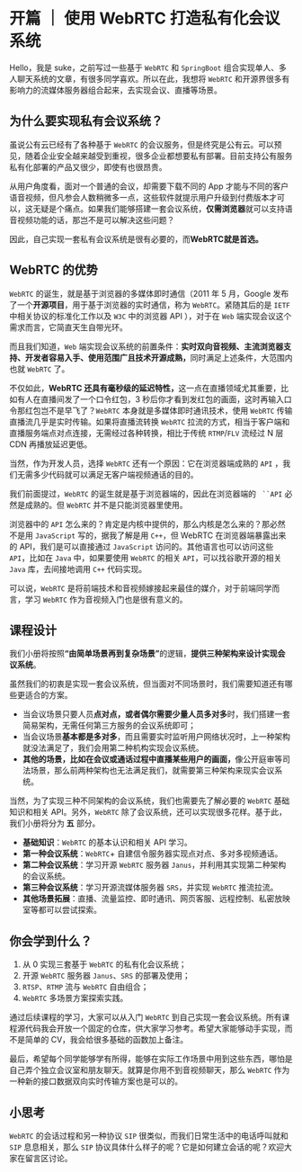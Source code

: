 
# 开篇 ｜ 使用 WebRTC 打造私有化会议系统

Hello，我是 suke，之前写过一些基于 `WebRTC` 和 `SpringBoot` 组合实现单人、多人聊天系统的文章，有很多同学喜欢。所以在此，我想将 `WebRTC` 和开源界很多有影响力的流媒体服务器组合起来，去实现会议、直播等场景。

## 为什么要实现私有会议系统？

虽说公有云已经有了各种基于 `WebRTC` 的会议服务，但是终究是公有云。可以预见，随着企业安全越来越受到重视，很多企业都想要私有部署。目前支持公有服务私有化部署的产品又很少，即使有也很昂贵。

从用户角度看，面对一个普通的会议，却需要下载不同的 App 才能与不同的客户语音视频，但凡参会人数稍微多一点，这些软件就提示用户升级到付费版本才可以，这无疑是个痛点。如果我们能够搭建一套会议系统，<strong>仅需浏览器</strong>就可以支持语音视频功能的话，那岂不是可以解决这些问题？

因此，自己实现一套私有会议系统是很有必要的，而<strong>WebRTC</strong><strong>就是首选。</strong>

## WebRTC 的优势

`WebRTC` 的诞生，就是基于浏览器的多媒体即时通信（2011 年 5 月，Google 发布了一个<strong>开源项目</strong>，用于基于浏览器的实时通信，称为 `WebRTC`。紧随其后的是 `IETF` 中相关协议的标准化工作以及 `W3C` 中的浏览器 API ），对于在 `Web` 端实现会议这个需求而言，它简直天生自带光环。

而且我们知道，`Web` 端实现会议系统的前置条件：<strong>实时双向音视频、主流浏览器支持、开发者容易入手、使用范围广且技术开源成熟，</strong>同时满足上述条件，大范围内也就 `WebRTC` 了。

不仅如此，<strong>WebRTC</strong><strong> 还具有</strong><strong>毫秒级的延迟特性</strong><strong>，</strong>这一点在直播领域尤其重要，比如有人在直播间发了一个口令红包，3 秒后你才看到发红包的画面，这时再输入口令那红包岂不是早飞了？`WebRTC` 本身就是多媒体即时通讯技术，使用 `WebRTC` 传输直播流几乎是实时传输。如果将直播流转换 `WebRTC` 拉流的方式，相当于客户端和直播服务端点对点连接，无需经过各种转换，相比于传统 `RTMP`/`FLV` 流经过 N 层 CDN 再播放延迟更低。

当然，作为开发人员，选择 `WebRTC` 还有一个原因：它在浏览器端成熟的 `API` ，我们无需多少代码就可以满足无客户端视频通话的目的。

我们前面提过，`WebRTC` 的诞生就是基于浏览器端的，因此在浏览器端的 ` ``API` 必然是成熟的。但 `WebRTC` 并不是只能浏览器里使用。

浏览器中的 `API` 怎么来的？肯定是内核中提供的，那么内核是怎么来的？那必然不是用 `JavaScript` 写的，据我了解是用 `C++`，但 WebRTC 在浏览器端暴露出来的 API，我们是可以直接通过 `JavaScript` 访问的。其他语言也可以访问这些 `API`，比如在 `Java` 中，如果要使用 `WebRTC` 的相关 `API`，可以找谷歌开源的相关 `Java` 库，去间接地调用 `C++` 代码实现。

可以说，`WebRTC` 是将前端技术和音视频嫁接起来最佳的媒介，对于前端同学而言，学习 `WebRTC` 作为音视频入门也是很有意义的。

## 课程设计

我们小册将按照<strong>“</strong><strong>由简单场景再到复杂场景</strong><strong>”</strong>的逻辑，<strong>提供三种架构来设计实现会议系统</strong>。

虽然我们的初衷是实现一套会议系统，但当面对不同场景时，我们需要知道还有哪些更适合的方案。

- 当会议场景只要人员<strong>点对点，或者偶尔需要少量人员多对多</strong>时，我们搭建一套简易架构，无需任何第三方服务的会议系统即可；
- 当会议场景<strong>基本都是多对多</strong>，而且需要实时监听用户网络状况时，上一种架构就没法满足了，我们会用第二种机构实现会议系统。
- <strong>其他的场景，比如</strong><strong>在</strong><strong>会议</strong><strong>或通话过程中直播某些用户的画面，</strong>像公开庭审等司法场景，那么前两种架构也无法满足我们，就需要第三种架构来现实会议系统。

当然，为了实现三种不同架构的会议系统，我们也需要先了解必要的 `WebRTC` 基础知识和相关 API。另外，`WebRTC` 除了会议系统，还可以实现很多花样。基于此，我们小册将分为<strong> 五</strong> 部分。

- <strong>基础知识</strong>：`WebRTC` 的基本认识和相关 API 学习。
- <strong>第一种会议系统</strong>：`WebRTC`+ 自建信令服务器实现点对点、多对多视频通话。
- <strong>第二种会议系统</strong>：学习开源 `WebRTC` 服务器 `Janus`，并利用其实现第二种架构的会议系统。
- <strong>第三种会议系统</strong>：学习开源流媒体服务器 `SRS`，并实现 `WebRTC` 推流拉流。
- <strong>其他场景拓展</strong>：直播、流量监控、即时通讯、网页客服、远程控制、私密放映室等都可以尝试探索。

## 你会学到什么？

1. 从 0 实现三套基于 `WebRTC` 的私有化会议系统；
2. 开源 `WebRTC` 服务器 `Janus`、`SRS` 的部署及使用；
3. `RTSP`、`RTMP` 流与 `WebRTC` 自由组合；
4. `WebRTC` 多场景方案探索实践。

通过后续课程的学习，大家可以从入门 `WebRTC` 到自己实现一套会议系统。所有课程源代码我会开放一个固定的仓库，供大家学习参考。希望大家能够动手实现，而不是简单的 CV，我会给很多基础的函数加上备注。

最后，希望每个同学能够学有所得，能够在实际工作场景中用到这些东西，哪怕是自己弄个独立会议室和朋友聊天。就算是你用不到音视频聊天，那么 `WebRTC` 作为一种新的接口数据双向实时传输方案也是可以的。

## 小思考

`WebRTC` 的会话过程和另一种协议 `SIP` 很类似，而我们日常生活中的电话呼叫就和 `SIP` 息息相关，那么 `SIP` 协议具体什么样子的呢？它是如何建立会话的呢？欢迎大家在留言区讨论。
